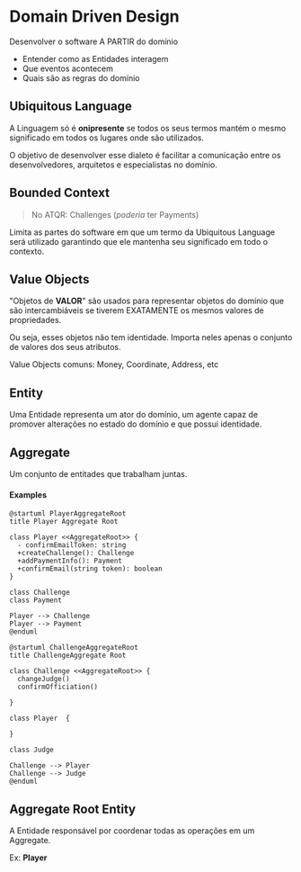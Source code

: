 # Domain Driven Design

Desenvolver o software A PARTIR do domínio

- Entender como as Entidades interagem
- Que eventos acontecem
- Quais são as regras do domínio

## Ubiquitous Language

A Linguagem só é **onipresente** se todos os seus termos mantém
o mesmo significado em todos os lugares onde são utilizados.

O objetivo de desenvolver esse dialeto é facilitar a comunicação
entre os desenvolvedores, arquitetos e especialistas no domínio.

## Bounded Context

> No ATQR: Challenges (_poderia_ ter Payments)

Limita as partes do software em que um termo da Ubiquitous Language será utilizado garantindo que ele mantenha seu
significado em todo o contexto.

## Value Objects

"Objetos de **VALOR**" são usados para representar objetos do domínio
que são intercambiáveis se tiverem EXATAMENTE os mesmos valores de
propriedades.

Ou seja, esses objetos não tem identidade. Importa neles apenas o conjunto de valores dos seus atributos.

Value Objects comuns: Money, Coordinate, Address, etc

## Entity

Uma Entidade representa um ator do domínio, um agente capaz de promover
alterações no estado do domínio e que possui identidade.

## Aggregate

Um conjunto de entitades que trabalham juntas.

#### Examples

```plantuml
@startuml PlayerAggregateRoot
title Player Aggregate Root

class Player <<AggregateRoot>> {
  - confirmEmailToken: string
  +createChallenge(): Challenge
  +addPaymentInfo(): Payment
  +confirmEmail(string token): boolean
}

class Challenge
class Payment

Player --> Challenge
Player --> Payment
@enduml
```

```plantuml
@startuml ChallengeAggregateRoot
title ChallengeAggregate Root

class Challenge <<AggregateRoot>> {
  changeJudge()
  confirmOfficiation()

}

class Player  {

}

class Judge

Challenge --> Player
Challenge --> Judge
@enduml
```

## Aggregate Root Entity

A Entidade responsável por coordenar todas as operações em um Aggregate.

Ex: **Player**
